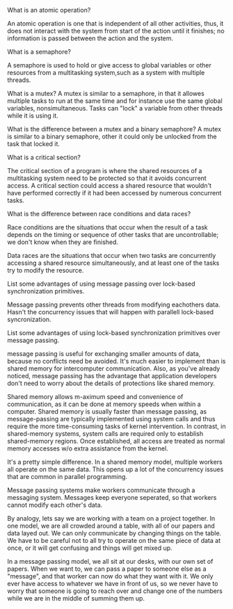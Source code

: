 What is an atomic operation?

An atomic operation is one that is independent of all other activities, thus, it 
does not interact with the system from start of the action until it finishes; no information is passed
between the action and the system.



What is a semaphore?

A semaphore is used to hold or give access to global variables or other resources from a multitasking system,such as a system with multiple threads.



What is a mutex?
A mutex is similar to a semaphore, in that it allowes multiple tasks to run at the same time and for instance use the same global variables, nonsimultaneous. Tasks can "lock" a variable from other threads while it is using it.




What is the difference between a mutex and a binary semaphore?
A mutex is similar to a binary semaphore, other it could only be unlocked from the task that locked it.




What is a critical section?

The critical section of a program is where the shared resources of a multitasking system need to be protected
so that it avoids concurrent access.
A critical section could access a shared resource that wouldn't have performed correctly if it had been accessed by numerous concurrent tasks.




What is the difference between race conditions and data races?

Race conditions are the situations that occur when the result of a task depends on the
timing or sequence of other tasks that are uncontrollable; we don't know when they are finished.  

Data races are the situations that occur when two tasks are concurrently accessing a shared resource simultaneously, and at least one of the tasks try to modify the resource.




List some advantages of using message passing over lock-based synchronization primitives.

Message passing prevents other threads from modifying eachothers data.
Hasn't the concurrency issues that will happen with parallell lock-based syncronization.




List some advantages of using lock-based synchronization primitives over message passing.

message passing is useful for exchanging smaller amounts of data, because no conflicts need be avoided. It's much easier to implement than is shared memory for intercomputer communication. Also, as you've already noticed, message passing has the advantage that application developers don't need to worry about the details of protections like shared memory.

Shared memory allows m-aximum speed and convenience of communication, as it can be done at memory speeds when within a computer. Shared memory is usually faster than message passing, as message-passing are typically implemented using system calls and thus require the more time-consuming tasks of kernel intervention. In contrast, in shared-memory systems, system calls are required only to establish shared-memory regions. Once established, all access are treated as normal memory accesses w/o extra assistance from the kernel.


It's a pretty simple difference. In a shared memory model, multiple workers all operate on the same data. This opens up a lot of the concurrency issues that are common in parallel programming.

Message passing systems make workers communicate through a messaging system. Messages keep everyone seperated, so that workers cannot modify each other's data.

By analogy, lets say we are working with a team on a project together. In one model, we are all crowded around a table, with all of our papers and data layed out. We can only communicate by changing things on the table. We have to be careful not to all try to operate on the same piece of data at once, or it will get confusing and things will get mixed up.

In a message passing model, we all sit at our desks, with our own set of papers. When we want to, we can pass a paper to someone else as a "message", and that worker can now do what they want with it. We only ever have access to whatever we have in front of us, so we never have to worry that someone is going to reach over and change one of the numbers while we are in the middle of summing them up.